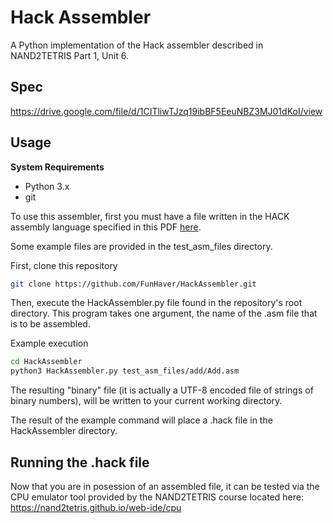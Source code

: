 # Hack Assembler
A Python implementation of the Hack assembler described in NAND2TETRIS Part 1, Unit 6. 

## Spec 
https://drive.google.com/file/d/1CITliwTJzq19ibBF5EeuNBZ3MJ01dKoI/view

## Usage
**System Requirements**
 * Python 3.x
 * git

To use this assembler, first you must have a file written in the HACK assembly language specified in this PDF [here](https://www.nand2tetris.org/_files/ugd/44046b_7ef1c00a714c46768f08c459a6cab45a.pdf).

Some example files are provided in the test_asm_files directory.

First, clone this repository
```bash
git clone https://github.com/FunHaver/HackAssembler.git
```

Then, execute the HackAssembler.py file found in the repository's root directory. This program takes one argument, the name of the .asm file that is to be assembled.

Example execution
```bash
cd HackAssembler
python3 HackAssembler.py test_asm_files/add/Add.asm
```

The resulting "binary" file (it is actually a UTF-8 encoded file of strings of binary numbers), will be written to your current working directory.

The result of the example command will place a .hack file in the HackAssembler directory.

## Running the .hack file
Now that you are in posession of an assembled file, it can be tested via the CPU emulator tool provided by the NAND2TETRIS course located here: https://nand2tetris.github.io/web-ide/cpu
